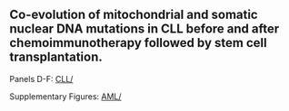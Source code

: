 ## Co-evolution of mitochondrial and somatic nuclear DNA mutations in CLL before and after chemoimmunotherapy followed by stem cell transplantation.

Panels D-F: [CLL/](CLL)

Supplementary Figures: [AML/](AML)
